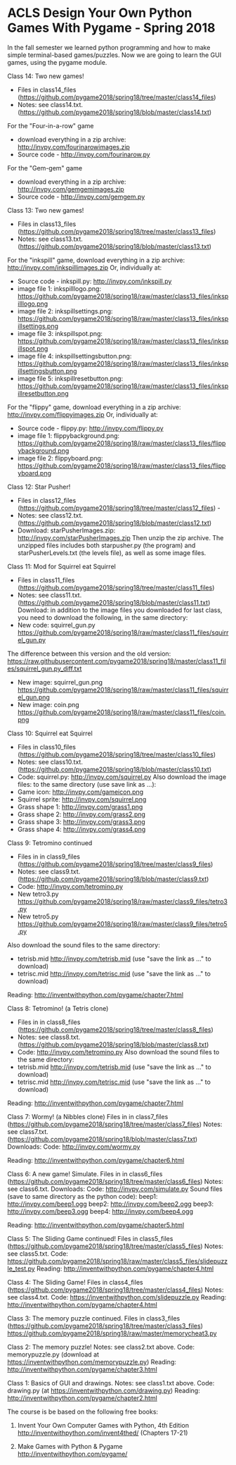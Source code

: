 # ACLS Design Your Own Python Games With Pygame - Spring 2018

In the fall semester we learned python programming and how to make
simple terminal-based games/puzzles. Now we are going to learn
the GUI games, using the pygame module.

Class 14: Two new games! 
- Files in class14\_files (https://github.com/pygame2018/spring18/tree/master/class14_files)
- Notes: see
class14.txt.(https://github.com/pygame2018/spring18/blob/master/class14.txt)

For the "Four-in-a-row" game
- download everything in a zip archive: http://invpy.com/fourinarowimages.zip
- Source code - http://invpy.com/fourinarow.py

For the "Gem-gem" game
- download everything in a zip archive: http://invpy.com/gemgemimages.zip
- Source code - http://invpy.com/gemgem.py


Class 13: Two new games! 
- Files in class13\_files (https://github.com/pygame2018/spring18/tree/master/class13_files)
- Notes: see
class13.txt.(https://github.com/pygame2018/spring18/blob/master/class13.txt)

For the "inkspill" game, download everything in a zip archive: http://invpy.com/inkspillimages.zip
Or, individually at:
- Source code - inkspill.py: http://invpy.com/inkspill.py
- image file 1: inkspilllogo.png: https://github.com/pygame2018/spring18/raw/master/class13_files/inkspilllogo.png
- image file 2: inkspillsettings.png: https://github.com/pygame2018/spring18/raw/master/class13_files/inkspillsettings.png
- image file 3: inkspillspot.png: https://github.com/pygame2018/spring18/raw/master/class13_files/inkspillspot.png
- image file 4: inkspillsettingsbutton.png: https://github.com/pygame2018/spring18/raw/master/class13_files/inkspillsettingsbutton.png
- image file 5: inkspillresetbutton.png: https://github.com/pygame2018/spring18/raw/master/class13_files/inkspillresetbutton.png


For the "flippy" game, download everything in a zip archive: http://invpy.com/flippyimages.zip
Or, individually at:
- Source code - flippy.py: http://invpy.com/flippy.py
- image file 1: flippybackground.png: https://github.com/pygame2018/spring18/raw/master/class13_files/flippybackground.png
- image file 2: flippyboard.png: https://github.com/pygame2018/spring18/raw/master/class13_files/flippyboard.png


Class 12: Star Pusher!
- Files in class12\_files
(https://github.com/pygame2018/spring18/tree/master/class12_files) -
- Notes: see
class12.txt.(https://github.com/pygame2018/spring18/blob/master/class12.txt)
- Download: starPusherImages.zip: http://invpy.com/starPusherImages.zip
Then unzip the zip archive. The unzipped files includes both
starpusher.py (the program) and starPusherLevels.txt (the levels
file), as well as some image files.

Class 11: Mod for Squirrel eat Squirrel
- Files in  class11\_files (https://github.com/pygame2018/spring18/tree/master/class11_files)
- Notes: see class11.txt.(https://github.com/pygame2018/spring18/blob/master/class11.txt)
Download: in addition to the image files you downloaded for last class, you need to download the following, in the same directory:
- New code: squirrel_gun.py https://github.com/pygame2018/spring18/raw/master/class11_files/squirrel_gun.py

The difference between this version and the old version:
https://raw.githubusercontent.com/pygame2018/spring18/master/class11_files/squirrel_gun.py_diff.txt

- New image: squirrel_gun.png https://github.com/pygame2018/spring18/raw/master/class11_files/squirrel_gun.png
- New image: coin.png https://github.com/pygame2018/spring18/raw/master/class11_files/coin.png

Class 10: Squirrel eat Squirrel
- Files in  class10\_files (https://github.com/pygame2018/spring18/tree/master/class10_files)
- Notes: see class10.txt.(https://github.com/pygame2018/spring18/blob/master/class10.txt)
- Code: squirrel.py: http://invpy.com/squirrel.py
Also download the image files: to the same directory (use save link as ...):
-  Game icon: http://invpy.com/gameicon.png
-  Squirrel sprite: http://invpy.com/squirrel.png
-  Grass shape 1: http://invpy.com/grass1.png
-  Grass shape 2: http://invpy.com/grass2.png
-  Grass shape 3: http://invpy.com/grass3.png
-  Grass shape 4: http://invpy.com/grass4.png



Class 9: Tetromino continued
- Files in in class9\_files (https://github.com/pygame2018/spring18/tree/master/class9_files)
- Notes: see class9.txt.(https://github.com/pygame2018/spring18/blob/master/class9.txt)
- Code: http://invpy.com/tetromino.py
- New tetro3.py https://github.com/pygame2018/spring18/raw/master/class9_files/tetro3.py
- New tetro5.py https://github.com/pygame2018/spring18/raw/master/class9_files/tetro5.py

Also download the sound files to the same directory:
- tetrisb.mid  http://invpy.com/tetrisb.mid (use "save the link as ..." to download)
- tetrisc.mid  http://invpy.com/tetrisc.mid (use "save the link as ..." to download)

Reading: http://inventwithpython.com/pygame/chapter7.html

Class 8: Tetromino! (a Tetris clone)
- Files in in class8\_files (https://github.com/pygame2018/spring18/tree/master/class8_files)
- Notes: see class8.txt.(https://github.com/pygame2018/spring18/blob/master/class8.txt)
- Code: http://invpy.com/tetromino.py
Also download the sound files to the same directory:
- tetrisb.mid  http://invpy.com/tetrisb.mid (use "save the link as ..." to download)
- tetrisc.mid  http://invpy.com/tetrisc.mid (use "save the link as ..." to download)

Reading: http://inventwithpython.com/pygame/chapter7.html

Class 7: Wormy! (a Nibbles clone) Files in in class7\_files (https://github.com/pygame2018/spring18/tree/master/class7_files) Notes: see class7.txt.(https://github.com/pygame2018/spring18/blob/master/class7.txt)
Downloads:
Code: http://invpy.com/wormy.py

Reading: http://inventwithpython.com/pygame/chapter6.html

Class 6: A new game! Simulate. Files in in class6\_files (https://github.com/pygame2018/spring18/tree/master/class6_files) Notes: see class6.txt. Downloads:
Code: http://invpy.com/simulate.py
Sound files (save to same directory as the python code): 
beep1: http://invpy.com/beep1.ogg
beep2: http://invpy.com/beep2.ogg
beep3: http://invpy.com/beep3.ogg
beep4: http://invpy.com/beep4.ogg

Reading: http://inventwithpython.com/pygame/chapter5.html

Class 5: The Sliding Game continued! Files in class5\_files (https://github.com/pygame2018/spring18/tree/master/class5_files) Notes: see class5.txt. Code:
https://github.com/pygame2018/spring18/raw/master/class5_files/slidepuzzle_test.py
Reading: http://inventwithpython.com/pygame/chapter4.html

Class 4: The Sliding Game! Files in class4\_files (https://github.com/pygame2018/spring18/tree/master/class4_files) Notes: see class4.txt. Code:
https://inventwithpython.com/slidepuzzle.py
Reading: http://inventwithpython.com/pygame/chapter4.html

Class 3: The memory puzzle continued. Files in class3\_files (https://github.com/pygame2018/spring18/tree/master/class3_files)
https://github.com/pygame2018/spring18/raw/master/memorycheat3.py

Class 2: The memory puzzle! Notes: see class2.txt above. Code: memorypuzzle.py (download at https://inventwithpython.com/memorypuzzle.py)
Reading: http://inventwithpython.com/pygame/chapter3.html

Class 1: Basics of GUI and drawings. Notes: see class1.txt above. Code: drawing.py (at https://inventwithpython.com/drawing.py)
Reading: http://inventwithpython.com/pygame/chapter2.html

The course is be based on the following free books:

1. Invent Your Own Computer Games with Python, 4th Edition
http://inventwithpython.com/invent4thed/
(Chapters 17-21)

2. Make Games with Python & Pygame
http://inventwithpython.com/pygame/
